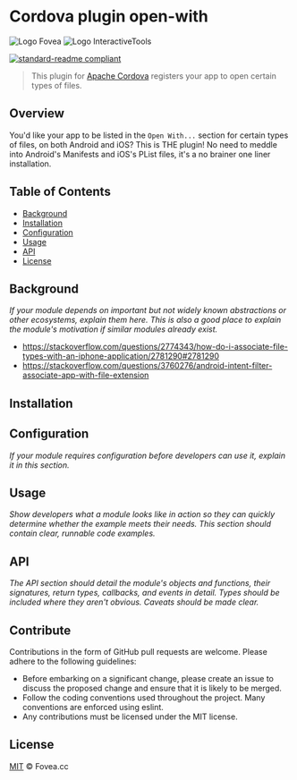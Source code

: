 # Cordova plugin open-with

![Logo Fovea](https://fovea.cc/blog/wp-content/uploads/2017/09/fovea-logo-flat-128.png) ![Logo InteractiveTools](https://www.interactivetools.com/assets/images/header/logo.png)

[![standard-readme compliant](https://img.shields.io/badge/standard--readme-OK-green.svg?style=flat-square)](https://github.com/RichardLitt/standard-readme)

> This plugin for [Apache Cordova](https://cordova.apache.org/) registers your app to open certain types of files.

## Overview
You'd like your app to be listed in the `Open With...` section for certain types of files, on both Android and iOS? This is THE plugin! No need to meddle into Android's Manifests and iOS's PList files, it's a no brainer one liner installation.

## Table of Contents

- [Background](#background)
- [Installation](#installation)
- [Configuration](#configuration)
- [Usage](#usage)
- [API](#api)
- [License](#license)


## Background
_If your module depends on important but not widely known abstractions or other ecosystems, explain them here. This is also a good place to explain the module's motivation if similar modules already exist._

 * https://stackoverflow.com/questions/2774343/how-do-i-associate-file-types-with-an-iphone-application/2781290#2781290
 * https://stackoverflow.com/questions/3760276/android-intent-filter-associate-app-with-file-extension

## Installation

## Configuration
_If your module requires configuration before developers can use it, explain it in this section._

## Usage
_Show developers what a module looks like in action so they can quickly determine whether the example meets their needs. This section should contain clear, runnable code examples._

## API
_The API section should detail the module's objects and functions, their signatures, return types, callbacks, and events in detail. Types should be included where they aren't obvious. Caveats should be made clear._

## Contribute

Contributions in the form of GitHub pull requests are welcome. Please adhere to the following guidelines:
  - Before embarking on a significant change, please create an issue to discuss the proposed change and ensure that it is likely to be merged.
  - Follow the coding conventions used throughout the project. Many conventions are enforced using eslint.
  - Any contributions must be licensed under the MIT license.


## License

[MIT](./LICENSE) © Fovea.cc
